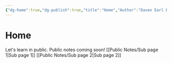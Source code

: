 ```yaml
---
{"dg-home":true,"dg-publish":true,"title":"Home","Author":"Daven Earl Bellen","permalink":"/public-notes/home/","tags":["gardenEntry"],"dgPassFrontmatter":true,"noteIcon":"","created":"2025-05-05T13:59:18.505+08:00","updated":"2025-05-05T20:03:22.625+08:00"}
---
```


# Home

Let's learn in public. Public notes coming soon!
[[Public Notes/Sub page 1\|Sub page 1]]
[[Public Notes/Sub page 2\|Sub page 2]]
